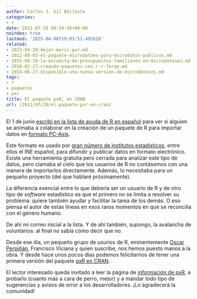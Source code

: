 ```yaml
---
author: Carlos J. Gil Bellosta
categories:
- r
date: 2011-07-28 06:54:45+00:00
noindex: true
lastmod: '2025-04-06T19:03:51.492618'
related:
- 2023-04-20-dejar-morir-pxr.md
- 2012-08-03-el-paquete-microdataes-para-microdatos-publicos.md
- 2015-06-18-la-encuesta-de-presupuestos-familiares-en-microdatoses.md
- 2010-02-27-creando-paquetes-con-r-r-forge.md
- 2014-06-27-disponible-una-nueva-version-de-microdatoses.md
tags:
- r
- paquetes
- pxr
title: El paquete pxR, en CRAN
url: /2011/07/28/el-paquete-pxr-en-cran/
---
```


El 1 de junio [escribí en la lista de ayuda de R en español](https://stat.ethz.ch/pipermail/r-help-es/2011-June/002294.html) para ver si alguien se animaba a colaborar en la creación de un paquete de R para importar datos en [formato PC-Axis](http://www.scb.se/Pages/List____314011.aspx).

Este formato es usado por [gran número de institutos estadísticos](http://www.scb.se/Pages/List____313990.aspx), entre ellos el INE español, para difundir y publicar datos en formato electrónico. Existe una herramienta gratuita pero cerrada para analizar este tipo de datos, pero clamaba al cielo que los usuarios de R no contásemos con una manera de importarlos directamente. Además, lo necesitaba para un pequeño proyecto (del que hablaré próximamente).

La diferencia esencial entre lo que debería ser un usuario de R y de otro tipo de _software_ estadístico es que el primero no se limita a resolver su problema: quiere también ayudar y facilitar la tarea de los demás. O eso piensa el autor de estas líneas en esos raros momentos en que se reconcilia con el género humano.

De ahí mi correo inicial a la lista. Y de ahí también, supongo, la avalancha de voluntarios: al final no sabía cómo decir que no.

Desde ese día, un pequeño grupo de usurios de R, eminentemente [Oscar Perpiñán](http://procomun.wordpress.com/), Francisco Viciana y quien suscribe, nos hemos puesto manos a la obra. Y desde hace unos pocos días podemos felicitarnos de tener una primera versión del paquete [pxR en CRAN](http://cran.r-project.org/web/packages/pxR/).

El lector interesado queda invitado a leer la página de [información de pxR](http://pxr.r-forge.r-project.org/), a probarlo (cuanto más a cara de perro, mejor) y a mandar todo tipo de sugerencias y avisos de error a los desarrolladores. ¡Lo agradecerá la comunidad!